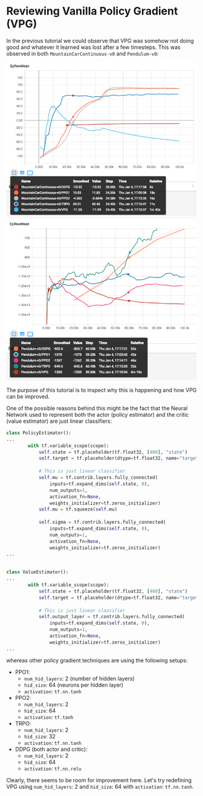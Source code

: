 # Reviewing Vanilla Policy Gradient (VPG)

In the previous tutorial we could observe that VPG was somehow not doing good and whatever it learned
was lost after a few timesteps. This was observed in both `MountainCarContinuous-v0` and `Pendulum-v0`:

![](../tutorial14/imgs/mountain.png)
![](../tutorial14/imgs/pendulum.png)

The purpose of this tutorial is to inspect why this is happening and how VPG can be improved.

One of the possible reasons behind this might be the fact that the Neural Network used to represent both
the actor (policy estimator) and the critic (value estimator) are just linear classifiers:

```python
class PolicyEstimator():
...
        with tf.variable_scope(scope):
            self.state = tf.placeholder(tf.float32, [400], "state")
            self.target = tf.placeholder(dtype=tf.float32, name="target")

            # This is just linear classifier
            self.mu = tf.contrib.layers.fully_connected(
                inputs=tf.expand_dims(self.state, 0),
                num_outputs=1,
                activation_fn=None,
                weights_initializer=tf.zeros_initializer)
            self.mu = tf.squeeze(self.mu)

            self.sigma = tf.contrib.layers.fully_connected(
                inputs=tf.expand_dims(self.state, 0),
                num_outputs=1,
                activation_fn=None,
                weights_initializer=tf.zeros_initializer)
...

```

```python

class ValueEstimator():
...
        with tf.variable_scope(scope):
            self.state = tf.placeholder(tf.float32, [400], "state")
            self.target = tf.placeholder(dtype=tf.float32, name="target")

            # This is just linear classifier
            self.output_layer = tf.contrib.layers.fully_connected(
                inputs=tf.expand_dims(self.state, 0),
                num_outputs=1,
                activation_fn=None,
                weights_initializer=tf.zeros_initializer)
...
```

whereas other policy gradient techniques are using the following setups:
- PPO1:
  - `num_hid_layers`: 2 (number of hidden layers)
  - `hid_size`: 64 (neurons per hidden layer)
  - `activation`: `tf.nn.tanh`
- PPO2:
  - `num_hid_layers`: 2
  - `hid_size`: 64
  - `activation`: `tf.tanh`
- TRPO:
  - `num_hid_layers`: 2
  - `hid_size`: 32
  - `activation`: `tf.nn.tanh`
- DDPG (both actor and critic):
  - `num_hid_layers`: 2
  - `hid_size`: 64
  - `activation`: `tf.nn.relu`

Clearly, there seems to be room for improvement here. Let's try redefining VPG using
`num_hid_layers`: 2 and `hid_size`: 64 with `activation`: `tf.nn.tanh`.
